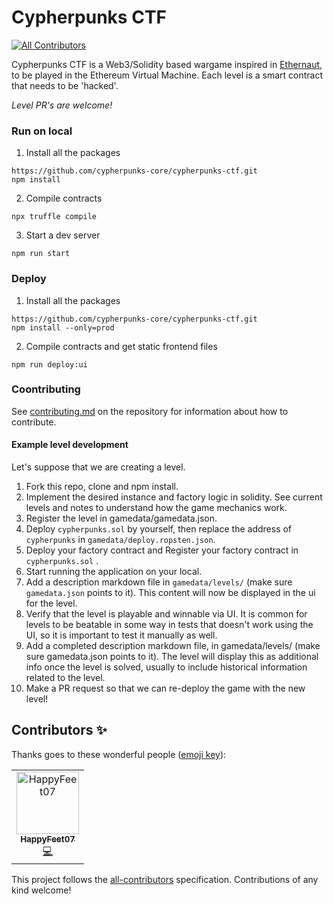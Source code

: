# Cypherpunks CTF
[![All Contributors](https://img.shields.io/badge/all_contributors-1-orange.svg?style=flat-square)](#contributors)

<p>Cypherpunks CTF is a Web3/Solidity based wargame inspired in <a href="https://ethernaut.openzeppelin.com" target="_blank" rel="noopener noreferred">Ethernaut</a>, to be played in the Ethereum Virtual Machine. Each level is a smart contract that needs to be 'hacked'.</p>

*Level PR's are welcome!*

### Run on local

1. Install all the packages
```
https://github.com/cypherpunks-core/cypherpunks-ctf.git
npm install
```
2. Compile contracts
```
npx truffle compile
```
3. Start a dev server
```
npm run start
```

### Deploy

1. Install all the packages
```
https://github.com/cypherpunks-core/cypherpunks-ctf.git
npm install --only=prod
```
2. Compile contracts and get static frontend files
```
npm run deploy:ui
```

### Coontributing
See [contributing.md](https://github.com/cypherpunks-core/cypherpunks-ctf/blob/dev/contributing.md) on the repository for information about how to contribute.

#### Example level development

Let's suppose that we are creating a level.

1. Fork this repo, clone and npm install.
2. Implement the desired instance and factory logic in solidity. See current levels and notes to understand how the game mechanics work.
3. Register the level in gamedata/gamedata.json.
4. Deploy `cypherpunks.sol` by yourself, then replace the address of `cypherpunks` in `gamedata/deploy.ropsten.json`.
5. Deploy your factory contract and Register your factory contract in `cypherpunks.sol` .
6. Start running the application on your local. 
7. Add a description markdown file in `gamedata/levels/` (make sure `gamedata.json` points to it). This content will now be displayed in the ui for the level.
8. Verify that the level is playable and winnable via UI. It is common for levels to be beatable in some way in tests that doesn't work using the UI, so it is important to test it manually as well.
9. Add a completed description markdown file, in gamedata/levels/ (make sure gamedata.json points to it). The level will display this as additional info once the level is solved, usually to include historical information related to the level.
10. Make a PR request so that we can re-deploy the game with the new level!

## Contributors ✨

Thanks goes to these wonderful people ([emoji key](https://allcontributors.org/docs/en/emoji-key)):

<!-- ALL-CONTRIBUTORS-LIST:START - Do not remove or modify this section -->
<!-- prettier-ignore -->
<table>
  <tr>
    <td align="center"><a href="https://github.com/HappyFeet07"><img src="https://avatars1.githubusercontent.com/u/34086197?v=4" width="100px;" alt="HappyFeet07"/><br /><sub><b>HappyFeet07</b></sub></a><br /><a href="https://github.com/cypherpunks-core/cypherpunks-ctf/commits?author=HappyFeet07" title="Code">💻</a></td>
  </tr>
</table>

<!-- ALL-CONTRIBUTORS-LIST:END -->

This project follows the [all-contributors](https://github.com/all-contributors/all-contributors) specification. Contributions of any kind welcome!